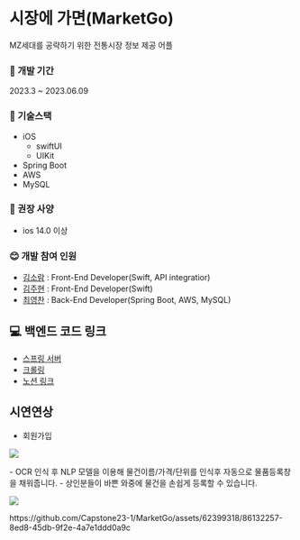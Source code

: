 # 시장에 가면(MarketGo)
MZ세대를 공략하기 위한 전통시장 정보 제공 어플

### :calendar: 개발 기간
2023.3 ~ 2023.06.09 </br>


### :fork_and_knife: 기술스택
* iOS
    * swiftUI
    * UIKit
* Spring Boot
* AWS
* MySQL

### 📱 권장 사양
* ios 14.0 이상

### :blush: 개발 참여 인원
* [김소람](https://github.com/piriram) : Front-End Developer(Swift, API integratior)
* [김주현](https://github.com/JooHyeonKim) : Front-End Developer(Swift)
* [최영찬](https://github.com/ChoiYeongChan) : Back-End Developer(Spring Boot, AWS, MySQL)



## :computer: 백엔드 코드 링크
* [스프링 서버](https://github.com/Capstone23-1/MarketGoSpring)
* [크롤링](https://github.com/Capstone23-1/MarketGoCrawling)
* [노션 링크](https://www.notion.so/API-f1c0e6cc95e04848ac96c57045b3d566)



## 시연연상
- 회원가입
<p align="left">
<img src="https://github.com/Capstone23-1/MarketGo/assets/62399318/d797485a-93aa-4028-8090-9a08fdf6ab4a">
</p>
- OCR 인식 후 NLP 모델을 이용해 물건이름/가격/단위를 인식후 자동으로 물품등록창을 채워줍니다.
- 상인분들이 바쁜 와중에 물건을 손쉽게 등록할 수 있습니다.
<p align="left">
<img src="https://github.com/Capstone23-1/MarketGo/assets/62399318/86132257-8ed8-45db-9f2e-4a7e1ddd0a9c">
</p>https://github.com/Capstone23-1/MarketGo/assets/62399318/86132257-8ed8-45db-9f2e-4a7e1ddd0a9c


